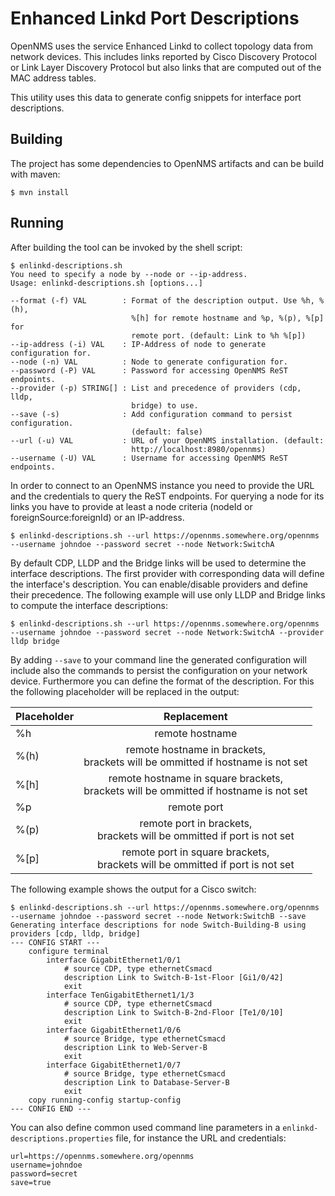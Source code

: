 # Enhanced Linkd Port Descriptions

OpenNMS uses the service Enhanced Linkd to collect topology data from network devices.
This includes links reported by Cisco Discovery Protocol or Link Layer Discovery Protocol but also links that are computed out of the MAC address tables.

This utility uses this data to generate config snippets for interface port descriptions.

## Building

The project has some dependencies to OpenNMS artifacts and can be build with maven:

    $ mvn install

## Running

After building the tool can be invoked by the shell script:

    $ enlinkd-descriptions.sh
    You need to specify a node by --node or --ip-address.
    Usage: enlinkd-descriptions.sh [options...]

    --format (-f) VAL        : Format of the description output. Use %h, %(h),
                               %[h] for remote hostname and %p, %(p), %[p] for
                               remote port. (default: Link to %h %[p])
    --ip-address (-i) VAL    : IP-Address of node to generate configuration for.
    --node (-n) VAL          : Node to generate configuration for.
    --password (-P) VAL      : Password for accessing OpenNMS ReST endpoints.
    --provider (-p) STRING[] : List and precedence of providers (cdp, lldp,
                               bridge) to use.
    --save (-s)              : Add configuration command to persist configuration.
                               (default: false)
    --url (-u) VAL           : URL of your OpenNMS installation. (default:
                               http://localhost:8980/opennms)
    --username (-U) VAL      : Username for accessing OpenNMS ReST endpoints.

In order to connect to an OpenNMS instance you need to provide the URL and the credentials to query the ReST endpoints.
For querying a node for its links you have to provide at least a node criteria (nodeId or foreignSource:foreignId) or an IP-address.

    $ enlinkd-descriptions.sh --url https://opennms.somewhere.org/opennms --username johndoe --password secret --node Network:SwitchA

By default CDP, LLDP and the Bridge links will be used to determine the interface descriptions.
The first provider with corresponding data will define the interface's description.
You can enable/disable providers and define their precedence. 
The following example will use only LLDP and Bridge links to compute the interface descriptions:

    $ enlinkd-descriptions.sh --url https://opennms.somewhere.org/opennms --username johndoe --password secret --node Network:SwitchA --provider lldp bridge
  
By adding `--save` to your command line the generated configuration will include also the commands to persist the configuration on your network device.
Furthermore you can define the format of the description.
For this the following placeholder will be replaced in the output:

| Placeholder |                                        Replacement                                        |
|-------------|:-----------------------------------------------------------------------------------------:|
| %h          |                                      remote hostname                                      |
| %(h)        |    remote hostname in brackets, <br/>brackets will be ommitted if hostname is not set     |
| %[h]        | remote hostname in square brackets, <br/>brackets will be ommitted if hostname is not set |
| %p          |                                        remote port                                        |
| %(p)        |        remote port in brackets, </br>brackets will be ommitted if port is not set         |
| %[p]        |     remote port in square brackets, <br/>brackets will be ommitted if port is not set     |

The following example shows the output for a Cisco switch:

    $ enlinkd-descriptions.sh --url https://opennms.somewhere.org/opennms --username johndoe --password secret --node Network:SwitchB --save
    Generating interface descriptions for node Switch-Building-B using providers [cdp, lldp, bridge]
    --- CONFIG START ---
        configure terminal
            interface GigabitEthernet1/0/1
                # source CDP, type ethernetCsmacd
                description Link to Switch-B-1st-Floor [Gi1/0/42]
                exit
            interface TenGigabitEthernet1/1/3
                # source CDP, type ethernetCsmacd
                description Link to Switch-B-2nd-Floor [Te1/0/10]
                exit
            interface GigabitEthernet1/0/6
                # source Bridge, type ethernetCsmacd
                description Link to Web-Server-B
                exit
            interface GigabitEthernet1/0/7
                # source Bridge, type ethernetCsmacd
                description Link to Database-Server-B 
                exit
        copy running-config startup-config
    --- CONFIG END ---

You can also define common used command line parameters in a `enlinkd-descriptions.properties` file, for instance the URL and credentials:

    url=https://opennms.somewhere.org/opennms
    username=johndoe
    password=secret
    save=true
